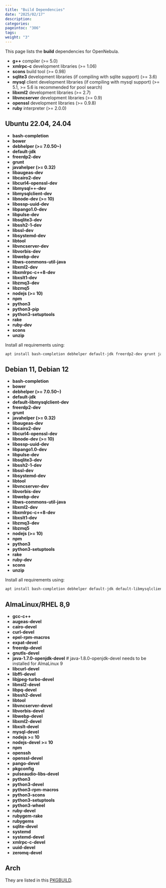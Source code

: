 ```yaml
---
title: "Build Dependencies"
date: "2025/02/17"
description:
categories:
pageintoc: "306"
tags:
weight: "3"
---
```


<a id="build-deps"></a>

<!--# Build Dependencies -->

This page lists the **build** dependencies for OpenNebula.

* **g++** compiler (>= 5.0)
* **xmlrpc-c** development libraries (>= 1.06)
* **scons** build tool (>= 0.98)
* **sqlite3** development libraries (if compiling with sqlite support) (>= 3.6)
* **mysql** client development libraries (if compiling with mysql support) (>= 5.1, >= 5.6 is recommended for pool search)
* **libxml2** development libraries (>= 2.7)
* **libvncserver** development libraries (>= 0.9)
* **openssl** development libraries (>= 0.9.8)
* **ruby** interpreter (>= 2.0.0)

## Ubuntu 22.04, 24.04

* **bash-completion**
* **bower**
* **debhelper (>= 7.0.50~)**
* **default-jdk**
* **freerdp2-dev**
* **grunt**
* **javahelper (>= 0.32)**
* **libaugeas-dev**
* **libcairo2-dev**
* **libcurl4-openssl-dev**
* **libmysql++-dev**
* **libmysqlclient-dev**
* **libnode-dev (>= 10)**
* **libossp-uuid-dev**
* **libpango1.0-dev**
* **libpulse-dev**
* **libsqlite3-dev**
* **libssh2-1-dev**
* **libssl-dev**
* **libsystemd-dev**
* **libtool**
* **libvncserver-dev**
* **libvorbis-dev**
* **libwebp-dev**
* **libws-commons-util-java**
* **libxml2-dev**
* **libxmlrpc-c++8-dev**
* **libxslt1-dev**
* **libzmq3-dev**
* **libzmq5**
* **nodejs (>= 10)**
* **npm**
* **python3**
* **python3-pip**
* **python3-setuptools**
* **rake**
* **ruby-dev**
* **scons**
* **unzip**

Install all requirements using:

```default
apt install bash-completion debhelper default-jdk freerdp2-dev grunt javahelper libaugeas-dev libcairo2-dev libcurl4-openssl-dev libmysql++-dev libmysqlclient-dev libnode-dev libossp-uuid-dev libpango1.0-dev libpulse-dev libsqlite3-dev libssh2-1-dev libssl-dev libsystemd-dev libtool libvncserver-dev libvorbis-dev libwebp-dev libws-commons-util-java libxml2-dev libxmlrpc-c++8-dev libxslt1-dev libzmq3-dev libzmq5 nodejs npm python3 python3-pip python3-setuptools rake ruby-dev scons unzip && npm install -g bower
```

## Debian 11, Debian 12

* **bash-completion**
* **bower**
* **debhelper (>= 7.0.50~)**
* **default-jdk**
* **default-libmysqlclient-dev**
* **freerdp2-dev**
* **grunt**
* **javahelper (>= 0.32)**
* **libaugeas-dev**
* **libcairo2-dev**
* **libcurl4-openssl-dev**
* **libnode-dev (>= 10)**
* **libossp-uuid-dev**
* **libpango1.0-dev**
* **libpulse-dev**
* **libsqlite3-dev**
* **libssh2-1-dev**
* **libssl-dev**
* **libsystemd-dev**
* **libtool**
* **libvncserver-dev**
* **libvorbis-dev**
* **libwebp-dev**
* **libws-commons-util-java**
* **libxml2-dev**
* **libxmlrpc-c++8-dev**
* **libxslt1-dev**
* **libzmq3-dev**
* **libzmq5**
* **nodejs (>= 10)**
* **npm**
* **python3**
* **python3-setuptools**
* **rake**
* **ruby-dev**
* **scons**
* **unzip**

Install all requirements using:

```default
apt install bash-completion debhelper default-jdk default-libmysqlclient-dev freerdp2-dev grunt javahelper libaugeas-dev libcairo2-dev libcurl4-openssl-dev libnode-dev libossp-uuid-dev libpango1.0-dev libpulse-dev libsqlite3-dev libssh2-1-dev libssl-dev libsystemd-dev libtool libvncserver-dev libvorbis-dev libwebp-dev libws-commons-util-java libxml2-dev libxmlrpc-c++8-dev libxslt1-dev libzmq3-dev libzmq5 nodejs npm python3 python3-setuptools rake ruby-dev scons unzip && npm install -g bower
```

## AlmaLinux/RHEL 8,9

* **gcc-c++**
* **augeas-devel**
* **cairo-devel**
* **curl-devel**
* **epel-rpm-macros**
* **expat-devel**
* **freerdp-devel**
* **gnutls-devel**
* **java-1.7.0-openjdk-devel** # java-1.8.0-openjdk-devel needs to be installed for AlmaLinux 9
* **libcurl-devel**
* **libffi-devel**
* **libjpeg-turbo-devel**
* **libnsl2-devel**
* **libpq-devel**
* **libssh2-devel**
* **libtool**
* **libvncserver-devel**
* **libvorbis-devel**
* **libwebp-devel**
* **libxml2-devel**
* **libxslt-devel**
* **mysql-devel**
* **nodejs >= 10**
* **nodejs-devel >= 10**
* **npm**
* **openssh**
* **openssl-devel**
* **pango-devel**
* **pkgconfig**
* **pulseaudio-libs-devel**
* **python3**
* **python3-devel**
* **python3-rpm-macros**
* **python3-scons**
* **python3-setuptools**
* **python3-wheel**
* **ruby-devel**
* **rubygem-rake**
* **rubygems**
* **sqlite-devel**
* **systemd**
* **systemd-devel**
* **xmlrpc-c-devel**
* **uuid-devel**
* **zeromq-devel**

## Arch

They are listed in this [PKGBUILD](https://aur.archlinux.org/packages/opennebula/).
